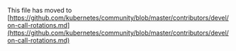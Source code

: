 This file has moved to [https://github.com/kubernetes/community/blob/master/contributors/devel/on-call-rotations.md](https://github.com/kubernetes/community/blob/master/contributors/devel/on-call-rotations.md)
